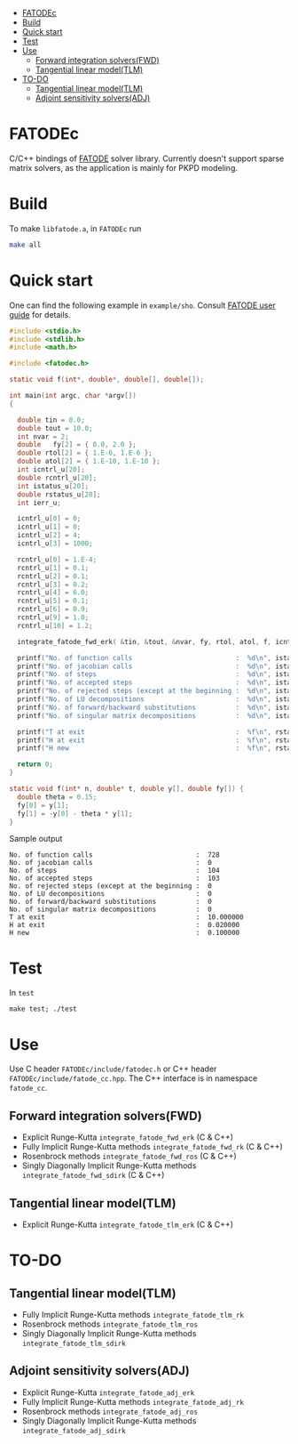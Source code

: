 - [FATODEc](#orgf8167be)
- [Build](#orgef49e03)
- [Quick start](#orgc3dc979)
- [Test](#org96100eb)
- [Use](#orgd038e96)
  - [Forward integration solvers(FWD)](#org760bbb7)
  - [Tangential linear model(TLM)](#orgd4d988d)
- [TO-DO](#org14d1ca7)
  - [Tangential linear model(TLM)](#org442b50d)
  - [Adjoint sensitivity solvers(ADJ)](#org964cc57)


<a id="orgf8167be"></a>

# FATODEc

C/C++ bindings of [FATODE](http://people.cs.vt.edu/asandu/Software/FATODE/index.html) solver library. Currently doesn't support sparse matrix solvers, as the application is mainly for PKPD modeling.


<a id="orgef49e03"></a>

# Build

To make `libfatode.a`, in `FATODEc` run

```bash
make all
```


<a id="orgc3dc979"></a>

# Quick start

One can find the following example in `example/sho`. Consult [FATODE user guide](http://people.cs.vt.edu/%7Easandu/Software/FATODE/FATODE_user_guide.pdf) for details.

```c
#include <stdio.h>
#include <stdlib.h>
#include <math.h>

#include <fatodec.h>

static void f(int*, double*, double[], double[]);

int main(int argc, char *argv[])
{

  double tin = 0.0;
  double tout = 10.0;
  int nvar = 2;
  double   fy[2] = { 0.0, 2.0 };
  double rtol[2] = { 1.E-6, 1.E-6 };
  double atol[2] = { 1.E-10, 1.E-10 };
  int icntrl_u[20];
  double rcntrl_u[20];
  int istatus_u[20];
  double rstatus_u[20];
  int ierr_u;

  icntrl_u[0] = 0;
  icntrl_u[1] = 0;
  icntrl_u[2] = 4;
  icntrl_u[3] = 1000;

  rcntrl_u[0] = 1.E-4;
  rcntrl_u[1] = 0.1;
  rcntrl_u[2] = 0.1;
  rcntrl_u[3] = 0.2;
  rcntrl_u[4] = 6.0;
  rcntrl_u[5] = 0.1;
  rcntrl_u[6] = 0.9;
  rcntrl_u[9] = 1.0;
  rcntrl_u[10] = 1.2;

  integrate_fatode_fwd_erk( &tin, &tout, &nvar, fy, rtol, atol, f, icntrl_u, rcntrl_u, istatus_u, rstatus_u, &ierr_u );    

  printf("No. of function calls                          :  %d\n", istatus_u[0]);
  printf("No. of jacobian calls                          :  %d\n", istatus_u[1]);
  printf("No. of steps                                   :  %d\n", istatus_u[2]);
  printf("No. of accepted steps                          :  %d\n", istatus_u[3]);
  printf("No. of rejected steps (except at the beginning :  %d\n", istatus_u[4]);
  printf("No. of LU decompositions                       :  %d\n", istatus_u[5]);
  printf("No. of forward/backward substitutions          :  %d\n", istatus_u[6]);
  printf("No. of singular matrix decompositions          :  %d\n", istatus_u[7]);

  printf("T at exit                                      :  %f\n", rstatus_u[0]);
  printf("H at exit                                      :  %f\n", rstatus_u[1]);
  printf("H new                                          :  %f\n", rstatus_u[2]);

  return 0;
}

static void f(int* n, double* t, double y[], double fy[]) {
  double theta = 0.15;
  fy[0] = y[1];
  fy[1] = -y[0] - theta * y[1];
}
```

Sample output

```text
No. of function calls                          :  728
No. of jacobian calls                          :  0
No. of steps                                   :  104
No. of accepted steps                          :  103
No. of rejected steps (except at the beginning :  0
No. of LU decompositions                       :  0
No. of forward/backward substitutions          :  0
No. of singular matrix decompositions          :  0
T at exit                                      :  10.000000
H at exit                                      :  0.020000
H new                                          :  0.100000
```


<a id="org96100eb"></a>

# Test

In `test`

```
make test; ./test
```


<a id="orgd038e96"></a>

# Use

Use C header `FATODEc/include/fatodec.h` or C++ header `FATODEc/include/fatode_cc.hpp`. The C++ interface is in namespace `fatode_cc`.


<a id="org760bbb7"></a>

## Forward integration solvers(FWD)

-   Explicit Runge-Kutta `integrate_fatode_fwd_erk` (C & C++)
-   Fully Implicit Runge-Kutta methods `integrate_fatode_fwd_rk` (C & C++)
-   Rosenbrock methods `integrate_fatode_fwd_ros` (C & C++)
-   Singly Diagonally Implicit Runge-Kutta methods `integrate_fatode_fwd_sdirk` (C & C++)


<a id="orgd4d988d"></a>

## Tangential linear model(TLM)

-   Explicit Runge-Kutta `integrate_fatode_tlm_erk` (C & C++)


<a id="org14d1ca7"></a>

# TO-DO


<a id="org442b50d"></a>

## Tangential linear model(TLM)

-   Fully Implicit Runge-Kutta methods `integrate_fatode_tlm_rk`
-   Rosenbrock methods `integrate_fatode_tlm_ros`
-   Singly Diagonally Implicit Runge-Kutta methods `integrate_fatode_tlm_sdirk`


<a id="org964cc57"></a>

## Adjoint sensitivity solvers(ADJ)

-   Explicit Runge-Kutta `integrate_fatode_adj_erk`
-   Fully Implicit Runge-Kutta methods `integrate_fatode_adj_rk`
-   Rosenbrock methods `integrate_fatode_adj_ros`
-   Singly Diagonally Implicit Runge-Kutta methods `integrate_fatode_adj_sdirk`
